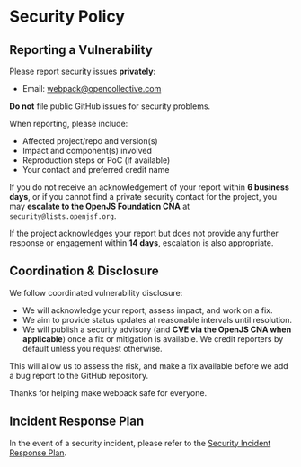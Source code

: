 # Security Policy

## Reporting a Vulnerability

Please report security issues **privately**:

- Email: [webpack@opencollective.com](mailto:webpack@opencollective.com)

**Do not** file public GitHub issues for security problems.

When reporting, please include:
- Affected project/repo and version(s)
- Impact and component(s) involved
- Reproduction steps or PoC (if available)
- Your contact and preferred credit name

If you do not receive an acknowledgement of your report within **6 business days**, or if you cannot find a private security contact for the project, you may **escalate to the OpenJS Foundation CNA** at `security@lists.openjsf.org`.

If the project acknowledges your report but does not provide any further response or engagement within **14 days**, escalation is also appropriate.

## Coordination & Disclosure

We follow coordinated vulnerability disclosure:
- We will acknowledge your report, assess impact, and work on a fix.
- We aim to provide status updates at reasonable intervals until resolution.
- We will publish a security advisory (and **CVE via the OpenJS CNA when applicable**) once a fix or mitigation is available. We credit reporters by default unless you request otherwise.

This will allow us to assess the risk, and make a fix available before we add a
bug report to the GitHub repository.

Thanks for helping make webpack safe for everyone.

## Incident Response Plan

In the event of a security incident, please refer to the
[Security Incident Response Plan](https://github.com/webpack/webpack/blob/main/INCIDENT_RESPONSE_PLAN.md).
